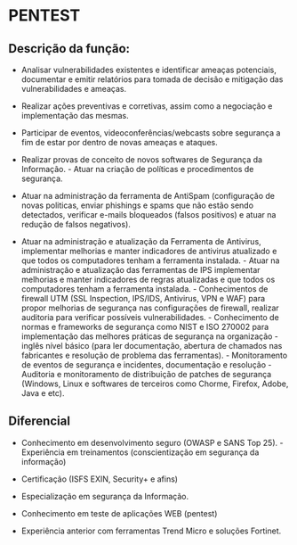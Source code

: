 # PENTEST

## Descrição da função:

- Analisar vulnerabilidades existentes e identificar ameaças potenciais, documentar e emitir relatórios para tomada de decisão e mitigação das vulnerabilidades e ameaças. 

- Realizar ações preventivas e corretivas, assim como a negociação e implementação das mesmas. 

- Participar de eventos, videoconferências/webcasts sobre segurança a fim de estar por dentro de novas ameaças e ataques. 

- Realizar provas de conceito de novos softwares de Segurança da Informação. - Atuar na criação de políticas e procedimentos de segurança. 

- Atuar na administração da ferramenta de AntiSpam (configuração de novas politicas, enviar phishings e spams que não estão sendo detectados, verificar e-mails bloqueados (falsos positivos) e atuar na redução de falsos negativos). 

- Atuar na administração e atualização da Ferramenta de Antivirus, implementar melhorias e manter indicadores de antivirus atualizado e que todos os computadores tenham a ferramenta instalada. - Atuar na administração e atualização das ferramentas de IPS implementar melhorias e manter indicadores de regras atualizadas e que todos os computadores tenham a ferramenta instalada. - Conhecimentos de firewall UTM (SSL Inspection, IPS/IDS, Antivirus, VPN e WAF) para propor melhorias de segurança nas configurações de firewall, realizar auditoria para verificar possíveis vulnerabilidades. - Conhecimento de normas e frameworks de segurança como NIST e ISO 270002 para implementação das melhores práticas de segurança na organização - inglês nível básico (para ler documentação, abertura de chamados nas fabricantes e resolução de problema das ferramentas). - Monitoramento de eventos de segurança e incidentes, documentação e resolução - Auditoria e monitoramento de distribuição de patches de segurança (Windows, Linux e softwares de terceiros como Chorme, Firefox, Adobe, Java e etc).

## Diferencial

- Conhecimento em desenvolvimento seguro (OWASP e SANS Top 25). - Experiência em treinamentos (conscientização em segurança da informação) 

- Certificação (ISFS EXIN, Security+ e afins) 

- Especialização em segurança da Informação. 

- Conhecimento em teste de aplicações WEB (pentest) 

- Experiência anterior com ferramentas Trend Micro e soluções Fortinet.